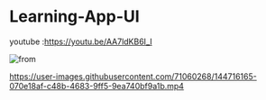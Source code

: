 # Learning-App-UI


youtube :https://youtu.be/AA7ldKB6I_I

![from](https://user-images.githubusercontent.com/71060268/144716355-89a51133-a8b5-41c5-8fd0-5b9f7044d549.png)

https://user-images.githubusercontent.com/71060268/144716165-070e18af-c48b-4683-9ff5-9ea740bf9a1b.mp4
